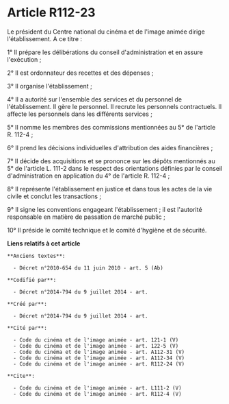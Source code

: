 # Article R112-23

Le président du Centre national du cinéma et de l'image animée dirige l'établissement. A ce titre : 

1° Il prépare les délibérations du conseil d'administration et en assure l'exécution ; 

2° Il est ordonnateur des recettes et des dépenses ; 

3° Il organise l'établissement ; 

4° Il a autorité sur l'ensemble des services et du personnel de l'établissement. Il gère le personnel. Il recrute les
personnels contractuels. Il affecte les personnels dans les différents services ; 

5° Il nomme les membres des commissions mentionnées au 5° de l'article R. 112-4 ; 

6° Il prend les décisions individuelles d'attribution des aides financières ; 

7° Il décide des acquisitions et se prononce sur les dépôts mentionnés au 5° de l'article L. 111-2 dans le respect des
orientations définies par le conseil d'administration en application du 4° de l'article R. 112-4 ; 

8° Il représente l'établissement en justice et dans tous les actes de la vie civile et conclut les transactions ; 

9° Il signe les conventions engageant l'établissement ; il est l'autorité responsable en matière de passation de marché
public ; 

10° Il préside le comité technique et le comité d'hygiène et de sécurité.

**Liens relatifs à cet article**

	**Anciens textes**:

	  - Décret n°2010-654 du 11 juin 2010 - art. 5 (Ab)

	**Codifié par**:

	  - Décret n°2014-794 du 9 juillet 2014 - art.

	**Créé par**:

	  - Décret n°2014-794 du 9 juillet 2014 - art.

	**Cité par**:

	  - Code du cinéma et de l'image animée - art. 121-1 (V)
	  - Code du cinéma et de l'image animée - art. 122-5 (V)
	  - Code du cinéma et de l'image animée - art. A112-31 (V)
	  - Code du cinéma et de l'image animée - art. A112-34 (V)
	  - Code du cinéma et de l'image animée - art. R112-24 (V)

	**Cite**:

	  - Code du cinéma et de l'image animée - art. L111-2 (V)
	  - Code du cinéma et de l'image animée - art. R112-4 (V)
